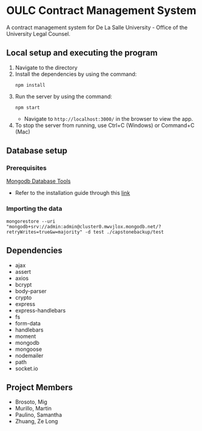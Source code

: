 # OULC Contract Management System
A contract management system for De La Salle University - Office of the University Legal Counsel.

## Local setup and executing the program
1. Navigate to the directory
2. Install the dependencies by using the command: 
   ```
   npm install
   ```
4. Run the server by using the command:
   ```
   npm start
   ```
    * Navigate to `http://localhost:3000/` in the browser to view the app.
5. To stop the server from running, use Ctrl+C (Windows) or Command+C (Mac)

## Database setup

### Prerequisites
[Mongodb Database Tools](https://www.mongodb.com/try/download/database-tools)
   * Refer to the installation guide through this [link](https://www.mongodb.com/docs/database-tools/installation/installation/)

### Importing the data
```
mongorestore --uri "mongodb+srv://admin:admin@cluster0.mwvjlox.mongodb.net/?retryWrites=true&w=majority" -d test ./capstonebackup/test
```

## Dependencies
* ajax
* assert
* axios
* bcrypt
* body-parser
* crypto
* express
* express-handlebars
* fs
* form-data
* handlebars
* moment
* mongodb
* mongoose
* nodemailer
* path
* socket.io

## Project Members
* Brosoto, Mig
* Murillo, Martin
* Paulino, Samantha
* Zhuang, Ze Long
